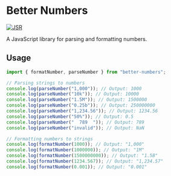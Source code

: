 # Better Numbers

[![JSR](https://jsr.io/badges/@dudasaus/better-numbers/score)](https://jsr.io/@dudasaus/better-numbers)

A JavaScript library for parsing and formatting numbers.

## Usage

```javascript
import { formatNumber, parseNumber } from "better-numbers";

// Parsing strings to numbers
console.log(parseNumber("1,000")); // Output: 1000
console.log(parseNumber("10k")); // Output: 10000
console.log(parseNumber("1.5M")); // Output: 1500000
console.log(parseNumber("0.25b")); // Output: 250000000
console.log(parseNumber("1,234.56")); // Output: 1234.56
console.log(parseNumber("50%")); // Output: 0.5
console.log(parseNumber("  789  ")); // Output: 789
console.log(parseNumber("invalid")); // Output: NaN

// Formatting numbers to strings
console.log(formatNumber(1000)); // Output: "1,000"
console.log(formatNumber(1000000)); // Output: "1M"
console.log(formatNumber(1500000000)); // Output: "1.5B"
console.log(formatNumber(1234.567)); // Output: "1,234.57"
console.log(formatNumber(0.001)); // Output: "0.001"
```
